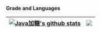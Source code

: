 **Grade and Languages**

| <a href="https://github-readme-stats.vercel.app/api?username=yangyezhuang&show_icons=true&include_all_commits=true&theme=buefy&hide_border=true"><img align="center" src="https://github-readme-stats.vercel.app/api?username=yangyezhuang&show_icons=true&include_all_commits=true&theme=buefy&hide_border=true" alt="Java加糖's github stats" /></a> | <a href="https://github-readme-stats.vercel.app/api/top-langs/?username=yangyezhuang&layout=compact&theme=buefy&hide_border=true&langs_count=6&hide=jupyter notebook"><img align="center" src="https://github-readme-stats.vercel.app/api/top-langs/?username=yangyezhuang&layout=compact&theme=buefy&hide_border=true&langs_count=6&hide=jupyter notebook" /></a> |
| ------------------------------------------------------------ | ------------------------------------------------------------ |


